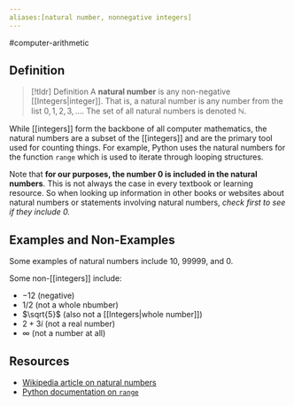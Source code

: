 ```yaml
---
aliases:[natural number, nonnegative integers]
---
```

#computer-arithmetic 

## Definition 

> [!tldr] Definition
> A **natural number** is any non-negative [[Integers|integer]]. That is, a natural number is any number from the list $0, 1, 2, 3, \dots$. The set of all natural numbers is denoted $\mathbb{N}$. 

While [[integers]] form the backbone of all computer mathematics, the natural numbers are a subset of the [[integers]] and are the primary tool used for counting things. For example, Python uses the natural numbers for the function `range` which is used to iterate through looping structures. 

Note that **for our purposes, the number $0$ is included in the natural numbers**. This is not always the case in every textbook or learning resource. So when looking up information in other books or websites about natural numbers or statements involving natural numbers, *check first to see if they include 0.*
## Examples and Non-Examples 

Some examples of natural numbers include $10$, $99999$, and $0$. 

Some non-[[integers]] include: 
- $-12$ (negative) 
- $1/2$ (not a whole nbumber)
- $\sqrt{5}$ (also not a [[Integers|whole number]]) 
- $2 + 3i$ (not a real number) 
- $\infty$ (not a number at all) 
## Resources 

- [Wikipedia article on natural numbers](https://en.wikipedia.org/wiki/Natural_number)
- [Python documentation on `range`](https://docs.python.org/3/library/functions.html#func-range) 